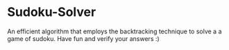 # Sudoku-Solver
An efficient algorithm that employs the backtracking technique to solve a a game of sudoku. Have fun and verify your answers :)
